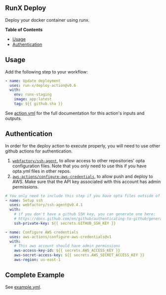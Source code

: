 ## RunX Deploy

Deploy your docker container using runx.

**Table of Contents**

<!-- toc -->

- [Usage](#usage)
- [Authentication](#authentication)

<!-- tocstop -->

## Usage

Add the following step to your workflow:

```yaml
- name: Update deployment
  uses: run-x/deploy-action@v0.6
  with:
    env: runx-staging
    image: app:latest
    tag: ${{ github.sha }}
```

See [action.yml](action.yml) for the full documentation for this action's inputs and outputs.

## Authentication
In order for the deploy action to execute properly, you will need to use other github actions for authentication.
1. [`webfactory/ssh-agent`](https://github.com/run-x/webfactory/ssh-agent), to allow access to other repositories' opta configuration files. Note that you only need to use this if you have opta.yml files in other repos.
2. [`aws-actions/configure-aws-credentials`](https://github.com/run-x/aws-actions/configure-aws-credentials), to allow push and deploy to AWS. Make sure that the API key associated with this account has admin permissions.

```yml
# You only need to include this step if you have opta files outside of this repo
- name: Setup ssh
  uses: webfactory/ssh-agent@v0.4.1
  with:
    # if you don't have a github SSH key, you can generate one here: 
    # https://docs.github.com/en/github/authenticating-to-github/generating-a-new-ssh-key-and-adding-it-to-the-ssh-agent
    ssh-private-key: ${{ secrets.GITHUB_SSH_KEY }}

- name: Configure AWS credentials	
  uses: aws-actions/configure-aws-credentials@v1	
  with:	
    # This aws account should have admin permissions
    aws-access-key-id: ${{ secrets.AWS_ACCESS_KEY }}	
    aws-secret-access-key: ${{ secrets.AWS_SECRET_ACCESS_KEY }}	
    aws-region: us-east-1	
```

## Complete Example
See [example.yml](example.yml).